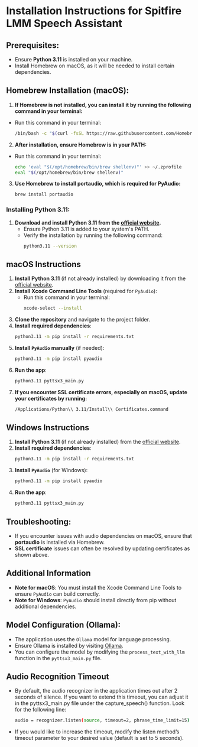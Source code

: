 
# Installation Instructions for Spitfire LMM Speech Assistant

## Prerequisites:
- Ensure **Python 3.11** is installed on your machine.
- Install Homebrew on macOS, as it will be needed to install certain dependencies.

## Homebrew Installation (macOS):
1. **If Homebrew is not installed, you can install it by running the following command in your terminal:**
- Run this command in your terminal:
   ```bash 
   /bin/bash -c "$(curl -fsSL https://raw.githubusercontent.com/Homebrew/install/HEAD/install.sh)"
   ```
2. **After installation, ensure Homebrew is in your PATH:**
- Run this command in your terminal:
   ```bash 
   echo 'eval "$(/opt/homebrew/bin/brew shellenv)"' >> ~/.zprofile
   eval "$(/opt/homebrew/bin/brew shellenv)"
   ```

3. **Use Homebrew to install portaudio, which is required for PyAudio:**
   ```bash 
   brew install portaudio
   ```
### Installing Python 3.11:
1. **Download and install Python 3.11 from the [official website](https://www.python.org/downloads/).**
   - Ensure Python 3.11 is added to your system's PATH.
   - Verify the installation by running the following command:
     ```bash
     python3.11 --version
     ```

## macOS Instructions

1. **Install Python 3.11** (if not already installed) by downloading it from the [official website](https://www.python.org/downloads/).
2. **Install Xcode Command Line Tools** (required for `PyAudio`):
   - Run this command in your terminal:
     ```bash
     xcode-select --install
     ```
3. **Clone the repository** and navigate to the project folder.
4. **Install required dependencies**:
   ```bash
   python3.11 -m pip install -r requirements.txt
   ```
5. **Install `PyAudio` manually** (if needed):
   ```bash
   python3.11 -m pip install pyaudio
   ```
6. **Run the app**:
   ```bash
   python3.11 pyttsx3_main.py
   ```
7. **If you encounter SSL certificate errors, especially on macOS, update your certificates by running:**
   ```bash
   /Applications/Python\\ 3.11/Install\\ Certificates.command
   ```
## Windows Instructions

1. **Install Python 3.11** (if not already installed) from the [official website](https://www.python.org/downloads/).
2. **Install required dependencies**:
   ```bash
   python3.11 -m pip install -r requirements.txt
   ```
3. **Install `PyAudio`** (for Windows):
   ```bash
   python3.11 -m pip install pyaudio
   ```
4. **Run the app**:
   ```bash
   python3.11 pyttsx3_main.py
   ```

## Troubleshooting:
- If you encounter issues with audio dependencies on macOS, ensure that **portaudio** is installed via Homebrew.
- **SSL certificate** issues can often be resolved by updating certificates as shown above.

## Additional Information
- **Note for macOS**: You must install the Xcode Command Line Tools to ensure `PyAudio` can build correctly.
- **Note for Windows**: `PyAudio` should install directly from pip without additional dependencies.

## Model Configuration (Ollama):
- The application uses the `Ollama` model for language processing.
- Ensure Ollama is installed by visiting [Ollama](https://ollama.com).
- You can configure the model by modifying the `process_text_with_llm` function in the `pyttsx3_main.py` file.

## Audio Recognition Timeout

- By default, the audio recognizer in the application times out after 2 seconds of silence. If you want to extend this timeout, you can adjust it in the pyttsx3_main.py file under the capture_speech() function. Look for the following line:
   ```bash
   audio = recognizer.listen(source, timeout=2, phrase_time_limit=15)
   ```
- If you would like to increase the timeout, modify the listen method’s timeout parameter to your desired value (default is set to 5 seconds).